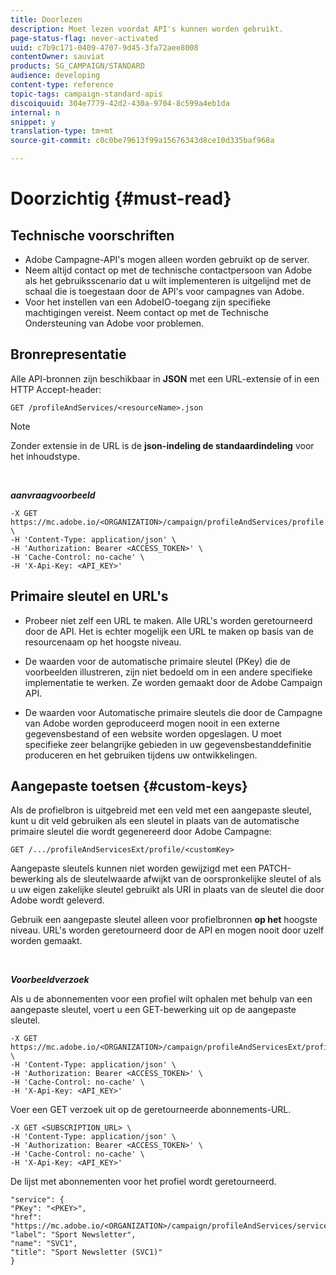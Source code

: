 ```yaml
---
title: Doorlezen
description: Moet lezen voordat API's kunnen worden gebruikt.
page-status-flag: never-activated
uuid: c7b9c171-0409-4707-9d45-3fa72aee8008
contentOwner: sauviat
products: SG_CAMPAIGN/STANDARD
audience: developing
content-type: reference
topic-tags: campaign-standard-apis
discoiquuid: 304e7779-42d2-430a-9704-8c599a4eb1da
internal: n
snippet: y
translation-type: tm+mt
source-git-commit: c0c0be79613f99a15676343d8ce10d335baf968a

---
```



# Doorzichtig {#must-read}

## Technische voorschriften

* Adobe Campagne-API&#39;s mogen alleen worden gebruikt op de server.
* Neem altijd contact op met de technische contactpersoon van Adobe als het gebruiksscenario dat u wilt implementeren is uitgelijnd met de schaal die is toegestaan door de API&#39;s voor campagnes van Adobe.
* Voor het instellen van een AdobeIO-toegang zijn specifieke machtigingen vereist. Neem contact op met de Technische Ondersteuning van Adobe voor problemen.

## Bronrepresentatie

Alle API-bronnen zijn beschikbaar in **JSON** met een URL-extensie of in een HTTP Accept-header:

`GET /profileAndServices/<resourceName>.json`

>[!NOTE]
>
>Zonder extensie in de URL is de **json-indeling de standaardindeling** voor het inhoudstype.

<br/>

***aanvraagvoorbeeld***

```
-X GET https://mc.adobe.io/<ORGANIZATION>/campaign/profileAndServices/profile.json \
-H 'Content-Type: application/json' \
-H 'Authorization: Bearer <ACCESS_TOKEN>' \
-H 'Cache-Control: no-cache' \
-H 'X-Api-Key: <API_KEY>'
```

## Primaire sleutel en URL&#39;s

* Probeer niet zelf een URL te maken. Alle URL&#39;s worden geretourneerd door de API. Het is echter mogelijk een URL te maken op basis van de resourcenaam op het hoogste niveau.

* De waarden voor de automatische primaire sleutel (PKey) die de voorbeelden illustreren, zijn niet bedoeld om in een andere specifieke implementatie te werken. Ze worden gemaakt door de Adobe Campaign API.

* De waarden voor Automatische primaire sleutels die door de Campagne van Adobe worden geproduceerd mogen nooit in een externe gegevensbestand of een website worden opgeslagen. U moet specifieke zeer belangrijke gebieden in uw gegevensbestanddefinitie produceren en het gebruiken tijdens uw ontwikkelingen.

## Aangepaste toetsen {#custom-keys}

Als de profielbron is uitgebreid met een veld met een aangepaste sleutel, kunt u dit veld gebruiken als een sleutel in plaats van de automatische primaire sleutel die wordt gegenereerd door Adobe Campagne:

`GET /.../profileAndServicesExt/profile/<customKey>`

Aangepaste sleutels kunnen niet worden gewijzigd met een PATCH-bewerking als de sleutelwaarde afwijkt van de oorspronkelijke sleutel of als u uw eigen zakelijke sleutel gebruikt als URI in plaats van de sleutel die door Adobe wordt geleverd.

Gebruik een aangepaste sleutel alleen voor profielbronnen **op het** hoogste niveau. URL&#39;s worden geretourneerd door de API en mogen nooit door uzelf worden gemaakt.

<br/>

***Voorbeeldverzoek***

Als u de abonnementen voor een profiel wilt ophalen met behulp van een aangepaste sleutel, voert u een GET-bewerking uit op de aangepaste sleutel.

```
-X GET https://mc.adobe.io/<ORGANIZATION>/campaign/profileAndServicesExt/profile/<customKey> \
-H 'Content-Type: application/json' \
-H 'Authorization: Bearer <ACCESS_TOKEN>' \
-H 'Cache-Control: no-cache' \
-H 'X-Api-Key: <API_KEY>'
```

Voer een GET verzoek uit op de geretourneerde abonnements-URL.

```
-X GET <SUBSCRIPTION_URL> \
-H 'Content-Type: application/json' \
-H 'Authorization: Bearer <ACCESS_TOKEN>' \
-H 'Cache-Control: no-cache' \
-H 'X-Api-Key: <API_KEY>'
```

De lijst met abonnementen voor het profiel wordt geretourneerd.

```
"service": {
"PKey": "<PKEY>",
"href": "https://mc.adobe.io/<ORGANIZATION>/campaign/profileAndServices/service/<PKEY>",
"label": "Sport Newsletter",
"name": "SVC1",
"title": "Sport Newsletter (SVC1)"
}
```
